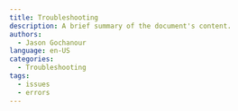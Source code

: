```yaml
---
title: Troubleshooting
description: A brief summary of the document's content.
authors:
  - Jason Gochanour
language: en-US
categories:
  - Troubleshooting
tags:
  - issues
  - errors
---
```


<!-- Your troubleshooting documentation goes here -->
